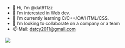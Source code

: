 - 👋 Hi, I’m @dat911zz
- 👀 I’m interested in Web dev.
- 🌱 I’m currently learning C/C++/C#/HTML/CSS.
- 💞️ I’m looking to collaborate on a company or a team
- 📫 Mail: datcy2011@gmail.com

<!---
dat911zz1/dat911zz1 is a ✨ special ✨ repository because its `README.md` (this file) appears on your GitHub profile.
You can click the Preview link to take a look at your changes.
--->
![](https://komarev.com/ghpvc/?username=dat911zz&style=plastic)
